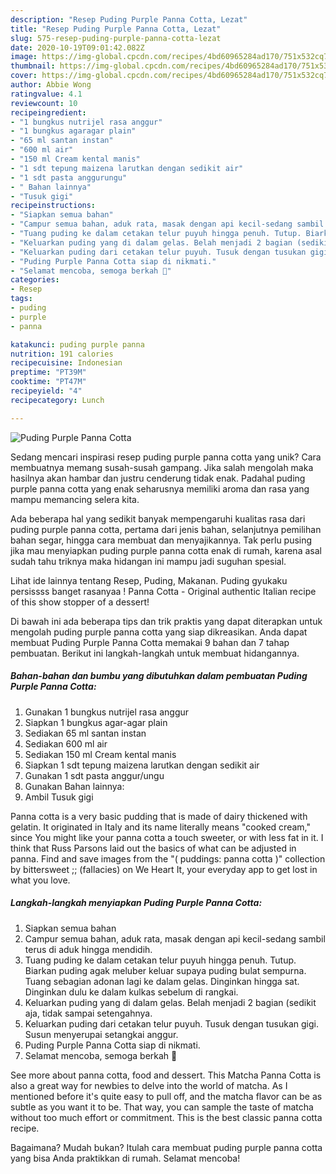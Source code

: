 ```yaml
---
description: "Resep Puding Purple Panna Cotta, Lezat"
title: "Resep Puding Purple Panna Cotta, Lezat"
slug: 575-resep-puding-purple-panna-cotta-lezat
date: 2020-10-19T09:01:42.082Z
image: https://img-global.cpcdn.com/recipes/4bd60965284ad170/751x532cq70/puding-purple-panna-cotta-foto-resep-utama.jpg
thumbnail: https://img-global.cpcdn.com/recipes/4bd60965284ad170/751x532cq70/puding-purple-panna-cotta-foto-resep-utama.jpg
cover: https://img-global.cpcdn.com/recipes/4bd60965284ad170/751x532cq70/puding-purple-panna-cotta-foto-resep-utama.jpg
author: Abbie Wong
ratingvalue: 4.1
reviewcount: 10
recipeingredient:
- "1 bungkus nutrijel rasa anggur"
- "1 bungkus agaragar plain"
- "65 ml santan instan"
- "600 ml air"
- "150 ml Cream kental manis"
- "1 sdt tepung maizena larutkan dengan sedikit air"
- "1 sdt pasta anggurungu"
- " Bahan lainnya"
- "Tusuk gigi"
recipeinstructions:
- "Siapkan semua bahan"
- "Campur semua bahan, aduk rata, masak dengan api kecil-sedang sambil terus di aduk hingga mendidih."
- "Tuang puding ke dalam cetakan telur puyuh hingga penuh. Tutup. Biarkan puding agak meluber keluar supaya puding bulat sempurna. Tuang sebagian adonan lagi ke dalam gelas. Dinginkan hingga sat. Dinginkan dulu ke dalam kulkas sebelum di rangkai."
- "Keluarkan puding yang di dalam gelas. Belah menjadi 2 bagian (sedikit aja, tidak sampai setengahnya."
- "Keluarkan puding dari cetakan telur puyuh. Tusuk dengan tusukan gigi. Susun menyerupai setangkai anggur."
- "Puding Purple Panna Cotta siap di nikmati."
- "Selamat mencoba, semoga berkah 🙏"
categories:
- Resep
tags:
- puding
- purple
- panna

katakunci: puding purple panna 
nutrition: 191 calories
recipecuisine: Indonesian
preptime: "PT39M"
cooktime: "PT47M"
recipeyield: "4"
recipecategory: Lunch

---
```



![Puding Purple Panna Cotta](https://img-global.cpcdn.com/recipes/4bd60965284ad170/751x532cq70/puding-purple-panna-cotta-foto-resep-utama.jpg)

Sedang mencari inspirasi resep puding purple panna cotta yang unik? Cara membuatnya memang susah-susah gampang. Jika salah mengolah maka hasilnya akan hambar dan justru cenderung tidak enak. Padahal puding purple panna cotta yang enak seharusnya memiliki aroma dan rasa yang mampu memancing selera kita.

Ada beberapa hal yang sedikit banyak mempengaruhi kualitas rasa dari puding purple panna cotta, pertama dari jenis bahan, selanjutnya pemilihan bahan segar, hingga cara membuat dan menyajikannya. Tak perlu pusing jika mau menyiapkan puding purple panna cotta enak di rumah, karena asal sudah tahu triknya maka hidangan ini mampu jadi suguhan spesial.

Lihat ide lainnya tentang Resep, Puding, Makanan. Puding gyukaku persissss banget rasanyaa ! Panna Cotta - Original authentic Italian recipe of this show stopper of a dessert!


Di bawah ini ada beberapa tips dan trik praktis yang dapat diterapkan untuk mengolah puding purple panna cotta yang siap dikreasikan. Anda dapat membuat Puding Purple Panna Cotta memakai 9 bahan dan 7 tahap pembuatan. Berikut ini langkah-langkah untuk membuat hidangannya.

<!--inarticleads1-->

##### Bahan-bahan dan bumbu yang dibutuhkan dalam pembuatan Puding Purple Panna Cotta:

1. Gunakan 1 bungkus nutrijel rasa anggur
1. Siapkan 1 bungkus agar-agar plain
1. Sediakan 65 ml santan instan
1. Sediakan 600 ml air
1. Sediakan 150 ml Cream kental manis
1. Siapkan 1 sdt tepung maizena larutkan dengan sedikit air
1. Gunakan 1 sdt pasta anggur/ungu
1. Gunakan  Bahan lainnya:
1. Ambil Tusuk gigi


Panna cotta is a very basic pudding that is made of dairy thickened with gelatin. It originated in Italy and its name literally means &#34;cooked cream,&#34; since You might like your panna cotta a touch sweeter, or with less fat in it. I think that Russ Parsons laid out the basics of what can be adjusted in panna. Find and save images from the &#34;( puddings: panna cotta )&#34; collection by bittersweet ;; (faIlacies) on We Heart It, your everyday app to get lost in what you love. 

<!--inarticleads2-->

##### Langkah-langkah menyiapkan Puding Purple Panna Cotta:

1. Siapkan semua bahan
1. Campur semua bahan, aduk rata, masak dengan api kecil-sedang sambil terus di aduk hingga mendidih.
1. Tuang puding ke dalam cetakan telur puyuh hingga penuh. Tutup. Biarkan puding agak meluber keluar supaya puding bulat sempurna. Tuang sebagian adonan lagi ke dalam gelas. Dinginkan hingga sat. Dinginkan dulu ke dalam kulkas sebelum di rangkai.
1. Keluarkan puding yang di dalam gelas. Belah menjadi 2 bagian (sedikit aja, tidak sampai setengahnya.
1. Keluarkan puding dari cetakan telur puyuh. Tusuk dengan tusukan gigi. Susun menyerupai setangkai anggur.
1. Puding Purple Panna Cotta siap di nikmati.
1. Selamat mencoba, semoga berkah 🙏


See more about panna cotta, food and dessert. This Matcha Panna Cotta is also a great way for newbies to delve into the world of matcha. As I mentioned before it&#39;s quite easy to pull off, and the matcha flavor can be as subtle as you want it to be. That way, you can sample the taste of matcha without too much effort or commitment. This is the best classic panna cotta recipe. 

Bagaimana? Mudah bukan? Itulah cara membuat puding purple panna cotta yang bisa Anda praktikkan di rumah. Selamat mencoba!
